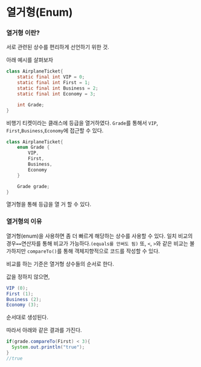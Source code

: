 # 열거형(Enum)

### 열거형 이란?

서로 관련된 상수를 편리하게 선언하기 위한 것.



아래 예시를 살펴보자

```java
class AirplaneTicket{
    static final int VIP = 0;
    static final int First = 1;
    static final int Business = 2;
    static final int Economy = 3;

    int Grade;
}
```

비행기 티켓이라는 클래스에 등급을 열거하였다.  `Grade`를 통해서 `VIP`, `First`,`Business`,`Economy`에 접근할 수 있다.

```java
class AirplaneTicket{
    enum Grade {
        VIP,
        First,
        Business,
        Economy
    }

    Grade grade;
}
```

열거형을 통해 등급을 열 거 할 수 있다.

### 열거형의 이유

열거형(enum)을 사용하면 좀 더 빠르게 해당하는 상수를 사용할 수 있다. 일치 비교의 경우`==`연산자를 통해 비교가 가능하다.`(equals를 안써도 됨)` 또, `<`, `>`와 같은 비교는 불가하지만 `compareTo()`를 통해 객체지향적으로 코드를 작성할 수 있다.

비교를 하는 기준은 열거형 상수들의 순서로 한다.

값을 정하지 않으면,

```java
VIP (0);
First (1);
Business (2);
Economy (3);
```

순서대로 생성된다.

따라서 아래와 같은 결과를 가진다.

```Java
if(grade.compareTo(First) < 3){
  System.out.println("true");
} 
//true
```



